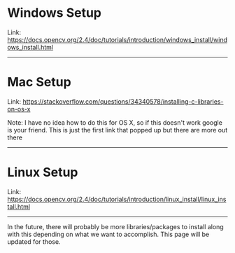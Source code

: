 # Windows Setup

Link: https://docs.opencv.org/2.4/doc/tutorials/introduction/windows_install/windows_install.html

*************************************************

# Mac Setup

Link: https://stackoverflow.com/questions/34340578/installing-c-libraries-on-os-x

Note: I have no idea how to do this for OS X, so if this doesn't work google is your friend. This is just the first link that popped up but there are more out there

*************************************************

# Linux Setup

Link: https://docs.opencv.org/2.4/doc/tutorials/introduction/linux_install/linux_install.html

*************************************************

In the future, there will probably be more libraries/packages to install along with this depending on what we want to accomplish. This page will be updated for those.
